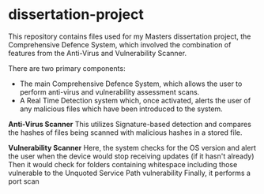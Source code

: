 # dissertation-project
This repository contains files used for my Masters dissertation project, the Comprehensive Defence System, which involved the combination of features from the Anti-Virus and Vulnerability Scanner.

There are two primary components:
- The main Comprehensive Defence System, which allows the user to perform anti-virus and vulnerability assessment scans.
- A Real Time Detection system which, once activated, alerts the user of any malicious files which have been introduced to the system.

**Anti-Virus Scanner** 
This utilizes Signature-based detection and compares the hashes of files being scanned with malicious hashes in a stored file.

**Vulnerability Scanner**
Here, the system checks for the OS version and alert the user when the device would stop receiving updates (if it hasn't already)
Then it would check for folders containing whitespace including those vulnerable to the Unquoted Service Path vulnerability
Finally, it performs a port scan
